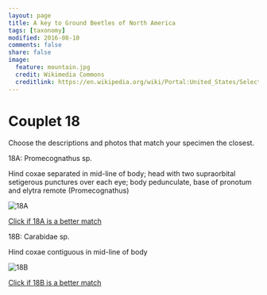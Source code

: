 ```yaml
---
layout: page
title: A key to Ground Beetles of North America
tags: [taxonomy]
modified: 2016-08-10
comments: false
share: false
image:
  feature: mountain.jpg
  credit: Wikimedia Commons
  creditlink: https://en.wikipedia.org/wiki/Portal:United_States/Selected_panorama#/media/File:Mount_Ellinor,_Mount_Washington_Panorama.jpg
---
```


# Couplet 18


Choose the descriptions and photos that match your specimen the closest. 

18A: Promecognathus sp. 

Hind coxae separated in mid-line of body; head with two supraorbital setigerous punctures over each eye; body pedunculate, base of pronotum and elytra remote (Promecognathus)

![18A](//klevan.github.io/images/keyfigs/Key1_18_18A.png)

[Click if 18A is a better match](https://en.wikipedia.org/wiki/Promecognathus)


18B: Carabidae sp. 

Hind coxae contiguous in mid-line of body

![18B](//klevan.github.io/images/keyfigs/Key1_18_18B.png)

[Click if 18B is a better match](//klevan.github.io/dynamicTaxonomy/Key1_19)

